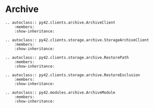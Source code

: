 # Archive

```eval_rst
.. autoclass:: py42.clients.archive.ArchiveClient
    :members:
    :show-inheritance:
```


```eval_rst
.. autoclass:: py42.clients.storage.archive.StorageArchiveClient
    :members:
    :show-inheritance:
```


```eval_rst
.. autoclass:: py42.clients.storage.archive.RestorePath
    :members:
    :show-inheritance:
```


```eval_rst
.. autoclass:: py42.clients.storage.archive.RestoreExclusion
    :members:
    :show-inheritance:
```


```eval_rst
.. autoclass:: py42.modules.archive.ArchiveModule
    :members:
    :show-inheritance:
```

